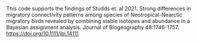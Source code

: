 This code supports the findings of Studds et. al 2021. Strong differences in migratory connectivity patterns among species of Neotropical-Nearctic migratory birds revealed by combining stable isotopes and abundance in a Bayesian assignment analysis. Journal of Biogeography 48:1746-1757. https://doi.org/10.1111/jbi.14111


